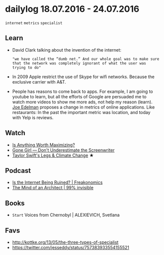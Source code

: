 # dailylog 18.07.2016 - 24.07.2016

`internet` `metrics` `specialist`

## Learn
- David Clark talking about the invention of the internet: 

  ```"we have called the “dumb net.” And our whole goal was to make sure that the network was completely ignorant of what the user was trying to do"```
- In 2009 Apple restrict the use of Skype for wifi networks. Because the exclusive carrier with A&T. 
- People has reasons to come back to apps. For example, I am going to youtube to learn, but all the efforts of Google are persuaded me to watch more videos to show me more ads, not help my reason (learn). [Joe Edelman](http://nxhx.org/) proposes a change in metrics of online applications. Like restaurants: In the past the important metric was location, and today with Yelp is reviews. 

## Watch

- [Is Anything Worth Maximizing?](http://nxhx.org/maximizing/)
- [Gone Girl — Don't Underestimate the Screenwriter](https://www.youtube.com/watch?v=CF3lFPW4E1o)
- [Taylor Swift's Legs & Climate Change](https://www.youtube.com/watch?v=R45wnNkeuCA) ★

## Podcast

- [Is the Internet Being Ruined? | Freakonomics](http://freakonomics.com/podcast/internet/)
- [The Mind of an Architect | 99% invisible](http://99percentinvisible.org/episode/the-mind-of-an-architect/)

## Books

- `Start` Voices from Chernobyl | ALEXIEVICH, Svetlana

## Favs

- http://kottke.org/13/05/the-three-types-of-specialist
- https://twitter.com/jesseddy/status/757383933554155521
